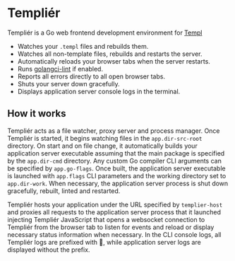 # Templiér

Templiér is a Go web frontend development environment for
[Templ](https://github.com/a-h/templ)

- Watches your `.templ` files and rebuilds them.
- Watches all non-template files, rebuilds and restarts the server.
- Automatically reloads your browser tabs when the server restarts.
- Runs [golangci-lint](https://golangci-lint.run/) if enabled.
- Reports all errors directly to all open browser tabs.
- Shuts your server down gracefully.
- Displays application server console logs in the terminal.

## How it works

Templiér acts as a file watcher, proxy server and process manager.
Once Templiér is started, it begins watching files in the `app.dir-src-root` directory.
On start and on file change, it automatically builds your application server executable
assuming that the main package is specified by the `app.dir-cmd` directory. Any custom
Go compiler CLI arguments can be specified by `app.go-flags`. Once built,
the application server executable is launched with `app.flags` CLI parameters and
the working directory set to `app.dir-work`. When necessary, the application server
process is shut down gracefully, rebuilt, linted and restarted.

Templiér hosts your application under the URL specified by `templier-host` and proxies
all requests to the application server process that it launched injecting Templiér
JavaScript that opens a websocket connection to Templiér from the browser tab to listen
for events and reload or display necessary status information when necessary.
In the CLI console logs, all Templiér logs are prefixed with 🤖,
while application server logs are displayed without the prefix.
